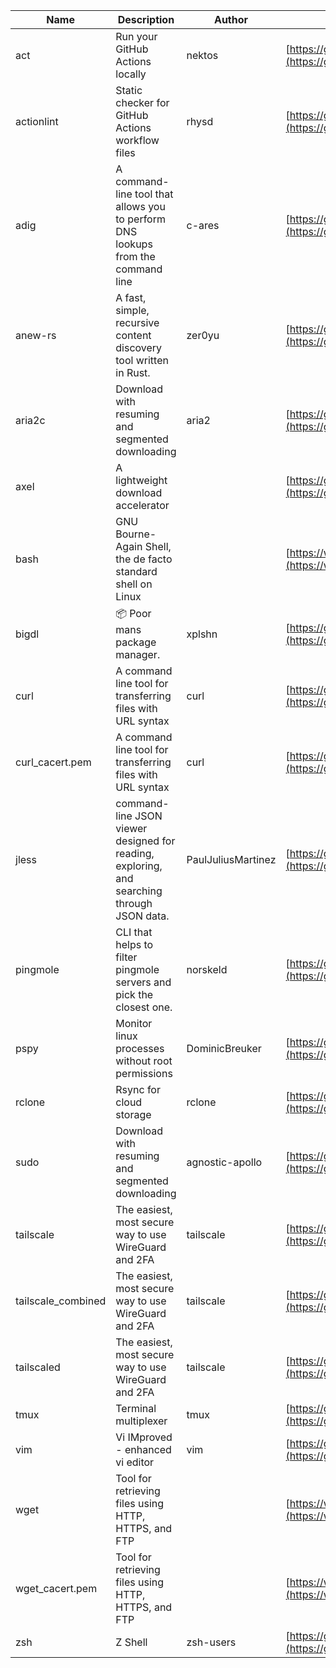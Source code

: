 | Name | Description | Author | WebURL | Repository | Stars | Version | Updated | Size | SHA256SUM | B3SUM | Source | Language | License |
| ---- | ----------- | ------ | ------ | ---------- | ----- | ------- | ------- | ---- | --- | ------|------ | -------- | ------- |
| act | Run your GitHub Actions locally | nektos | [https://github.com/nektos/act](https://github.com/nektos/act) | [https://github.com/nektos/act](https://github.com/nektos/act) | 51324 | v0.2.63 | 2024-06-05T19:16:34Z |  | c2338a903b7c79224c45be23844cf1cc4fd9cc9d76b63190d354c3064525b821 | 4b6c783ac76adb95fdea70e56f4dd3c2acf8f4c0b84a49fa4aaacbb094a73ffa | https://bin.ajam.dev/arm64_v8a_Android/act | Go | MIT License |
| actionlint | Static checker for GitHub Actions workflow files | rhysd | [https://github.com/rhysd/actionlint](https://github.com/rhysd/actionlint) | [https://github.com/rhysd/actionlint](https://github.com/rhysd/actionlint) | 2494 | v1.7.1 | 2024-06-05T13:56:47Z |  | 83cae15b99056e415658bf54814d79917cb74c352437cb3861eab8e8ffad1b10 | 20c96f36798a665914353206d1755d172837e06ce424aa632317d2d397c782ec | https://bin.ajam.dev/arm64_v8a_Android/actionlint | Go | MIT License |
| adig | A command-line tool that allows you to perform DNS lookups from the command line | c-ares | [https://github.com/c-ares/c-ares](https://github.com/c-ares/c-ares) | [https://github.com/c-ares/c-ares](https://github.com/c-ares/c-ares) | 1788 | cares-1_29_0 | 2024-06-06T00:24:37Z |  | c5718c47e16b7a868c6df7ee701906cc7d698a9d20313de212f7850752252b36 | b753f1dfc0f35ccbd6c92f875b53d967a5010629da2cea3c6c543a4e29a5870f | https://bin.ajam.dev/arm64_v8a_Android/adig | C | Other |
| anew-rs | A fast, simple, recursive content discovery tool written in Rust. | zer0yu | [https://github.com/zer0yu/anew](https://github.com/zer0yu/anew) | [https://github.com/zer0yu/anew](https://github.com/zer0yu/anew) | 11 | v0.1.0 | 2024-05-08T12:29:15Z |  | 769d3d74430c8508952ff98d539c36c3d86135a396dc59878ee5df0568c89a6e | dead115bda30563e6c5eda207316551aa3921ddabbcf5e415f8774922e80a788 | https://bin.ajam.dev/arm64_v8a_Android/anew-rs | Rust | MIT License |
| aria2c | Download with resuming and segmented downloading | aria2 | [https://github.com/aria2/aria2](https://github.com/aria2/aria2) | [https://github.com/aria2/aria2](https://github.com/aria2/aria2) | 33895 | release-1.37.0 | 2024-05-08T11:39:38Z |  | 7958b3ffa66d36bf325af8701df7d53fd01aefad5389629ea8692a5c1db3370d | 77f1cfe4a659f0d358ca3cb89a9ea4134c162908a5680fb6d7191b46be3c03c0 | https://bin.ajam.dev/arm64_v8a_Android/aria2c | C++ | GNU General Public License v2.0 |
| axel | A lightweight download accelerator |  | [https://github.com/axel/axel](https://github.com/axel/axel) | [https://github.com/axel/axel](https://github.com/axel/axel) |  |  |  |  | 7e0d9bf119f4c14ced00764a4c6a8685f2fbaf970f173ffa51d3b19637a8bd87 | 9a1688fa5df0d2469e0c9a3535c573da451f4d3302bc846fa528be76d3e1ddd4 | https://bin.ajam.dev/arm64_v8a_Android/axel |  |  |
| bash | GNU Bourne-Again Shell, the de facto standard shell on Linux |  | [https://www.bash.ws/](https://www.bash.ws/) | []() |  |  |  |  | 2660c65be8ef2d164ac29bd9dd314779727f8b6e41a8ce354a7a1a7fa33e4b6b | 48ad63e807bab2ad11f7442bae37c0e8e9312c5099969111b2ca9a664eebc31e | https://bin.ajam.dev/arm64_v8a_Android/bash |  |  |
| bigdl | 📦 Poor mans package manager. | xplshn | [https://github.com/xplshn/bigdl](https://github.com/xplshn/bigdl) | [https://github.com/xplshn/bigdl](https://github.com/xplshn/bigdl) | 6 | 1.6.7 | 2024-05-31T05:07:08Z |  | 94faad46801738fcdc46ae5a7f2618879d9a9fce4fb4d856d47d4987e632eb7e | d46b1198a1ede13ca67269929b5bc17e667fa3ea538def9d142eed01fbb83ad9 | https://bin.ajam.dev/arm64_v8a_Android/bigdl | Go | Other |
| curl | A command line tool for transferring files with URL syntax | curl | [https://github.com/curl/curl](https://github.com/curl/curl) | [https://github.com/curl/curl](https://github.com/curl/curl) | 34569 | curl-8_8_0 | 2024-06-06T02:27:42Z |  | 559355d0ca2134c8921d741c6feb7a701a2ccd05b4abc815eaabd9bb1781b45a | 5ce98ad579bf1f80da9c8dcb97d1ebfaf7ede7c66e80c53d9b8193ec98648b22 | https://bin.ajam.dev/arm64_v8a_Android/curl | C | Other |
| curl_cacert.pem | A command line tool for transferring files with URL syntax | curl | [https://github.com/curl/curl](https://github.com/curl/curl) | [https://github.com/curl/curl](https://github.com/curl/curl) | 34569 | curl-8_8_0 | 2024-06-06T02:27:42Z |  | 1794c1d4f7055b7d02c2170337b61b48a2ef6c90d77e95444fd2596f4cac609f | b58055305c0fb5874b11a4e49ba49356674d8ce927aaea6ffa2632d7f4a53653 | https://bin.ajam.dev/arm64_v8a_Android/curl_cacert.pem | C | Other |
| jless | command-line JSON viewer designed for reading, exploring, and searching through JSON data. | PaulJuliusMartinez | [https://github.com/PaulJuliusMartinez/jless](https://github.com/PaulJuliusMartinez/jless) | [https://github.com/PaulJuliusMartinez/jless](https://github.com/PaulJuliusMartinez/jless) | 4554 | v0.9.0 | 2024-06-01T20:34:10Z |  | 23718272c685d8f0d085e22aaefb39acae91d95936011e8c8512443c9d140796 | 90d9e869047e75d2b8be16ffd3e0bcf8942704be311cbcf5c963d2573a66270d | https://bin.ajam.dev/arm64_v8a_Android/jless | Rust | MIT License |
| pingmole | CLI that helps to filter pingmole servers and pick the closest one. | norskeld | [https://github.com/norskeld/pingmole](https://github.com/norskeld/pingmole) | [https://github.com/norskeld/pingmole](https://github.com/norskeld/pingmole) | 4 |  | 2024-04-16T11:28:34Z |  | 1b10555529a6ba15fe3e0136a1a50aa9d89752fee9d5190c4d0773d9f1a68a23 | 933698af09332c62908902a827fa741f2afd2b28a3ddaa8a3468b353dd742550 | https://bin.ajam.dev/arm64_v8a_Android/pingmole | Rust | MIT License |
| pspy | Monitor linux processes without root permissions | DominicBreuker | [https://github.com/DominicBreuker/pspy](https://github.com/DominicBreuker/pspy) | [https://github.com/DominicBreuker/pspy](https://github.com/DominicBreuker/pspy) | 4659 | v1.2.1 | 2023-01-17T21:09:22Z |  | 0977591cf2942539f3e19b82f2175ed099750f91ee29438864f757d7536ee53d | a6d1f295035deb6d7c1db69a78fdec7ebdf9340d19708496f1392bb5cac997bd | https://bin.ajam.dev/arm64_v8a_Android/pspy | Go | GNU General Public License v3.0 |
| rclone | Rsync for cloud storage | rclone | [https://github.com/rclone/rclone](https://github.com/rclone/rclone) | [https://github.com/rclone/rclone](https://github.com/rclone/rclone) | 44513 | v1.66.0 | 2024-06-05T11:33:42Z |  | 88c581e2709196e1c10a9644194f7f0d8010d0f73cf7ca7dbd07880ed407cffc | 9e31446b8a05952142ab80e2de589e7bb8356c5058262c85a502dcc8ab622a7a | https://bin.ajam.dev/arm64_v8a_Android/rclone | Go | MIT License |
| sudo | Download with resuming and segmented downloading | agnostic-apollo | [https://github.com/agnostic-apollo/sudo](https://github.com/agnostic-apollo/sudo) | [https://github.com/agnostic-apollo/sudo](https://github.com/agnostic-apollo/sudo) | 79 | v0.2.0 | 2021-04-10T21:03:10Z |  | 9e56787b3ca489a9eb9e3a64f54944aa92c728d18576972ef7ef6bb10ca6462c | 261a7ec6cf5ed2fbc82f8128f2583eda7faeb8939b9e08143046f0b046e504ae | https://bin.ajam.dev/arm64_v8a_Android/sudo | Shell | MIT License |
| tailscale | The easiest, most secure way to use WireGuard and 2FA | tailscale | [https://github.com/tailscale/tailscale](https://github.com/tailscale/tailscale) | [https://github.com/tailscale/tailscale](https://github.com/tailscale/tailscale) | 17122 | v1.66.4 | 2024-06-06T02:30:41Z |  | 9a0ec3b1bb60c5439babe68395adedb9c69a4f84781a5ad13f066f87ca2829e1 | 0d120ea038cbf14a18d3d440b94e6873c1c018316fe818ac641e96d22b261907 | https://bin.ajam.dev/arm64_v8a_Android/tailscale | Go | BSD 3-Clause New or Revised License |
| tailscale_combined | The easiest, most secure way to use WireGuard and 2FA | tailscale | [https://github.com/tailscale/tailscale](https://github.com/tailscale/tailscale) | [https://github.com/tailscale/tailscale](https://github.com/tailscale/tailscale) | 17122 | v1.66.4 | 2024-06-06T02:30:41Z |  | b30b1f04d87c7ffde7268261da1d76e781b6b3e6fb319a4be810df122be88117 | dfeecb15414590a31db876c4458c8b60a14428f3e43fbd623b51acdd7b586f52 | https://bin.ajam.dev/arm64_v8a_Android/tailscale_combined | Go | BSD 3-Clause New or Revised License |
| tailscaled | The easiest, most secure way to use WireGuard and 2FA | tailscale | [https://github.com/tailscale/tailscale](https://github.com/tailscale/tailscale) | [https://github.com/tailscale/tailscale](https://github.com/tailscale/tailscale) | 17122 | v1.66.4 | 2024-06-06T02:30:41Z |  | 26ac30fe8a017eb4f5bd7993ce96a52fb6292953be1a6239832d85dff5bc457b | 32bd67a891f831cbf8b81120536affa9109a1a007d3fd4e6723f20323a83149c | https://bin.ajam.dev/arm64_v8a_Android/tailscaled | Go | BSD 3-Clause New or Revised License |
| tmux | Terminal multiplexer | tmux | [https://github.com/tmux/tmux](https://github.com/tmux/tmux) | [https://github.com/tmux/tmux](https://github.com/tmux/tmux) | 33447 | 3.4 | 2024-06-03T16:01:27Z |  | acdd9d33cc7cfd9c959888f83e62e269b0e02f28d3b1b74238237c42de4feed0 | 02ec4873eb6efebe7d97c168429b5d1de85b68bfc5fb6b36e58b9129e1020453 | https://bin.ajam.dev/arm64_v8a_Android/tmux | C | Other |
| vim | Vi IMproved - enhanced vi editor | vim | [https://github.com/vim/vim](https://github.com/vim/vim) | [https://github.com/vim/vim](https://github.com/vim/vim) | 35296 | v9.1.0470 | 2024-06-05T23:30:51Z |  | 4a6ab326e971774ea0700dfadd4e33bcedeff2fd9e85cda053cd98589de9cae1 | 1afbdfa54373fe81e76481e5e1a2bb44e752dc1998b5dacdb2bafc0db4d74198 | https://bin.ajam.dev/arm64_v8a_Android/vim | Vim Script | Vim License |
| wget | Tool for retrieving files using HTTP, HTTPS, and FTP |  | [https://www.gnu.org/software/wget/](https://www.gnu.org/software/wget/) | []() |  |  |  |  | e4400f165c5b8bc2b32f9dd322f938b6d1f9ddef99e14b5217c5554398f2e896 | 48a9323f458db7d0939f98f6a7aeed2f7ac0ff6f14ed068d4d49df31c37df75a | https://bin.ajam.dev/arm64_v8a_Android/wget |  |  |
| wget_cacert.pem | Tool for retrieving files using HTTP, HTTPS, and FTP |  | [https://www.gnu.org/software/wget/](https://www.gnu.org/software/wget/) | []() |  |  |  |  | 1794c1d4f7055b7d02c2170337b61b48a2ef6c90d77e95444fd2596f4cac609f | b58055305c0fb5874b11a4e49ba49356674d8ce927aaea6ffa2632d7f4a53653 | https://bin.ajam.dev/arm64_v8a_Android/wget_cacert.pem |  |  |
| zsh | Z Shell | zsh-users | [https://github.com/zsh-users/zsh](https://github.com/zsh-users/zsh) | [https://github.com/zsh-users/zsh](https://github.com/zsh-users/zsh) | 3500 | zsh-5.9 | 2024-05-29T04:34:08Z |  | c96d7c170698f2c0c179d989b4c1fee316e83ae465274667e5527a4042f267c4 | 2d06089e1bd040d2be7f9caaa2eaf94e9b00a7fe54566c6bb3a2375eb865f31b | https://bin.ajam.dev/arm64_v8a_Android/zsh | C | Other |
